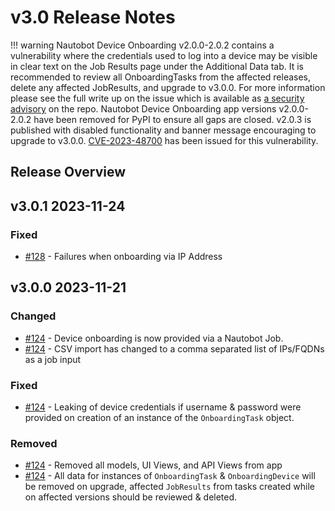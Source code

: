# v3.0 Release Notes

!!! warning
    Nautobot Device Onboarding v2.0.0-2.0.2 contains a vulnerability where the credentials used to log into a device may be visible in clear text on the Job Results page under the Additional Data tab. It is recommended to review all OnboardingTasks from the affected releases, delete any affected JobResults, and upgrade to v3.0.0. For more information please see the full write up on the issue which is available as [a security advisory](https://github.com/nautobot/nautobot-app-device-onboarding/security/advisories/GHSA-qf3c-rw9f-jh7v) on the repo. Nautobot Device Onboarding app versions v2.0.0-2.0.2 have been removed for PyPI to ensure all gaps are closed. v2.0.3 is published with disabled functionality and banner message encouraging to upgrade to v3.0.0. [CVE-2023-48700](https://www.cve.org/CVERecord?id=CVE-2023-48700) has been issued for this vulnerability.

## Release Overview

## v3.0.1 2023-11-24

### Fixed

- [#128](https://github.com/nautobot/nautobot-app-device-onboarding/issues/128) - Failures when onboarding via IP Address

## v3.0.0 2023-11-21

### Changed

- [#124](https://github.com/nautobot/nautobot-app-device-onboarding/pull/124) - Device onboarding is now provided via a Nautobot Job.
- [#124](https://github.com/nautobot/nautobot-app-device-onboarding/pull/124) - CSV import has changed to a comma separated list of IPs/FQDNs as a job input

### Fixed

- [#124](https://github.com/nautobot/nautobot-app-device-onboarding/pull/124) - Leaking of device credentials if username & password were provided on creation of an instance of the `OnboardingTask` object.

### Removed

- [#124](https://github.com/nautobot/nautobot-app-device-onboarding/pull/124) - Removed all models, UI Views, and API Views from app
- [#124](https://github.com/nautobot/nautobot-app-device-onboarding/pull/124) - All data for instances of `OnboardingTask` & `OnboardingDevice` will be removed on upgrade, affected `JobResults` from tasks created while on affected versions should be reviewed & deleted.
